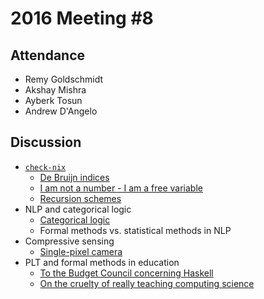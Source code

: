 # 2016 Meeting #8

## Attendance

* Remy Goldschmidt
* Akshay Mishra
* Ayberk Tosun
* Andrew D'Angelo

## Discussion

* [`check-nix`][check-nix]
  * [De Bruijn indices][]
  * [I am not a number - I am a free variable][]
  * [Recursion schemes][]
* NLP and categorical logic
  * [Categorical logic][]
  * Formal methods vs. statistical methods in NLP
* Compressive sensing
  * [Single-pixel camera][]
* PLT and formal methods in education
  * [To the Budget Council concerning Haskell][]
  * [On the cruelty of really teaching computing science][]

[check-nix]:
    https://github.com/taktoa/check-nix
[De Bruijn indices]:
    https://en.wikipedia.org/wiki/De_Bruijn_index
[I am not a number - I am a free variable]:
    http://www.cs.ru.nl/~james/RESEARCH/haskell2004.pdf
[Recursion schemes]:
    https://hackage.haskell.org/package/recursion-schemes
[Categorical logic]:
    http://www.cambridge.org/us/academic/subjects/mathematics/logic-categories-and-sets/introduction-higher-order-categorical-logic
[Single-pixel camera]:
    http://dsp.rice.edu/cscamera
[To the Budget Council concerning Haskell]:
    http://www.cs.utexas.edu/users/EWD/OtherDocs/To%20the%20Budget%20Council%20concerning%20Haskell.pdf
[On the cruelty of really teaching computing science]:
    https://www.cs.utexas.edu/users/EWD/transcriptions/EWD10xx/EWD1036.html

